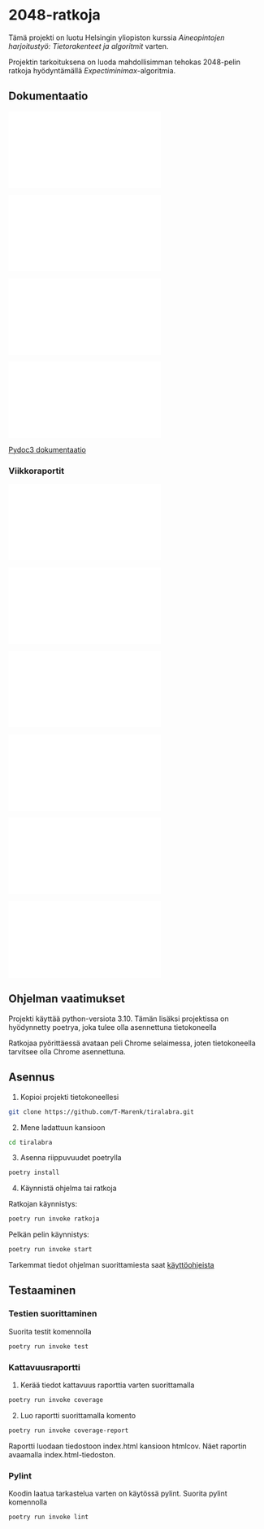 # 2048-ratkoja

Tämä projekti on luotu Helsingin yliopiston kurssia *Aineopintojen harjoitustyö: Tietorakenteet ja algoritmit* varten. 

Projektin tarkoituksena on luoda mahdollisimman tehokas 2048-pelin ratkoja hyödyntämällä _Expectiminimax_-algoritmia.

## Dokumentaatio

![Määrittelydokumentti](./dokumentaatio/maarittelydokumentti.md)

![Testausdokumentti](./dokumentaatio/Testaus.md)

![Toteutusdokumentti](./dokumentaatio/toteutusdokumentti.md)

![Käyttöohje](./dokumentaatio/kayttoohje.md)

[Pydoc3 dokumentaatio](https://htmlpreview.github.io/?https://github.com/T-Marenk/tiralabra/blob/main/dokumentaatio/html/src/index.html)

### Viikkoraportit

![Viikkoraportti 1](./dokumentaatio/viikkoraportit/viikkoraportti1.md)

![Viikkoraportti 2](./dokumentaatio/viikkoraportit/viikkoraportti2.md)

![Viikkoraportti 3](./dokumentaatio/viikkoraportit/viikkoraportti3.md)

![Viikkoraportti 4](./dokumentaatio/viikkoraportit/viikkoraportti4.md)

![Viikkoraportti 5](./dokumentaatio/viikkoraportit/viikkoraportti5.md)

![Viikkoraportti 6](./dokumentaatio/viikkoraportit/viikkoraportti6.md)

## Ohjelman vaatimukset

Projekti käyttää python-versiota 3.10. Tämän lisäksi projektissa on hyödynnetty poetrya, joka tulee olla asennettuna tietokoneella

Ratkojaa pyörittäessä avataan peli Chrome selaimessa, joten tietokoneella tarvitsee olla Chrome asennettuna.

## Asennus

1. Kopioi projekti tietokoneellesi
```bash
git clone https://github.com/T-Marenk/tiralabra.git
```

2. Mene ladattuun kansioon
```bash
cd tiralabra
```

3. Asenna riippuvuudet poetrylla
```bash
poetry install
```

4. Käynnistä ohjelma tai ratkoja

Ratkojan käynnistys:
```bash
poetry run invoke ratkoja
```

Pelkän pelin käynnistys:
```bash
poetry run invoke start
```

Tarkemmat tiedot ohjelman suorittamiesta saat [käyttöohjeista](./dokumentaatio/kayttoohje.md)

## Testaaminen

### Testien suorittaminen

Suorita testit komennolla
```bash
poetry run invoke test
```

### Kattavuusraportti

1. Kerää tiedot kattavuus raporttia varten suorittamalla
```bash
poetry run invoke coverage
```

2. Luo raportti suorittamalla komento
```bash
poetry run invoke coverage-report
```
Raportti luodaan tiedostoon index.html kansioon htmlcov. Näet raportin avaamalla index.html-tiedoston.

### Pylint

Koodin laatua tarkastelua varten on käytössä pylint. Suorita pylint komennolla

```bash
poetry run invoke lint
```
